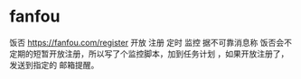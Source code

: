 # fanfou
饭否 https://fanfou.com/register  开放 注册 定时 监控
据不可靠消息称 饭否会不定期的短暂开放注册，所以写了个监控脚本，加到任务计划 ，如果开放注册了，发送到指定的 邮箱提醒。
